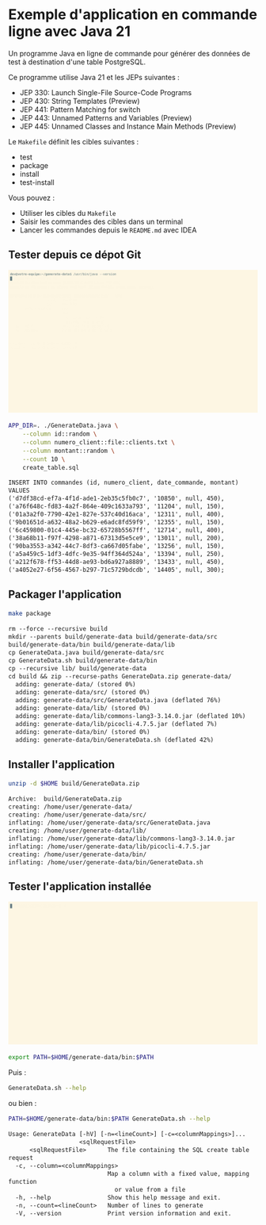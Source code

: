 # Exemple d'application en commande ligne avec Java 21

Un programme Java en ligne de commande pour générer des données de test à destination d'une table PostgreSQL.

Ce programme utilise Java 21 et les JEPs suivantes :

- JEP 330: Launch Single-File Source-Code Programs
- JEP 430: String Templates (Preview)
- JEP 441: Pattern Matching for switch
- JEP 443: Unnamed Patterns and Variables (Preview)
- JEP 445: Unnamed Classes and Instance Main Methods (Preview)

Le `Makefile` définit les cibles suivantes :

- test
- package
- install
- test-install

Vous pouvez :

- Utiliser les cibles du `Makefile`
- Saisir les commandes des cibles dans un terminal
- Lancer les commandes depuis le `README.md` avec IDEA

## Tester depuis ce dépot Git

![Tester en mode "dev"](../../images/GenerateData.gif)

```bash
APP_DIR=. ./GenerateData.java \
	--column id::random \
	--column numero_client::file::clients.txt \
	--column montant::random \
	--count 10 \
	create_table.sql
```

```console
INSERT INTO commandes (id, numero_client, date_commande, montant)
VALUES
('d7df38cd-ef7a-4f1d-ade1-2eb35c5fb0c7', '10850', null, 450),
('a76f648c-fd83-4a2f-864e-409c1633a793', '11204', null, 150),
('01a3a2f0-7790-42e1-827e-537c40d16aca', '12311', null, 400),
('9b01651d-a632-48a2-b629-e6adc8fd59f9', '12355', null, 150),
('6c459800-01c4-445e-bc32-65728b5567ff', '12714', null, 400),
('38a68b11-f97f-4298-a871-67313d5e5ce9', '13011', null, 200),
('90ba3553-a342-44c7-8df3-ca667d05fabe', '13256', null, 150),
('a5a459c5-1df3-4dfc-9e35-94ff364d524a', '13394', null, 250),
('a212f678-ff53-44d8-ae93-bd6a927a8889', '13433', null, 450),
('a4052e27-6f56-4567-b297-71c5729bdcdb', '14405', null, 300);
```

## Packager l'application

```bash
make package
```

```console
rm --force --recursive build
mkdir --parents build/generate-data build/generate-data/src build/generate-data/bin build/generate-data/lib
cp GenerateData.java build/generate-data/src
cp GenerateData.sh build/generate-data/bin
cp --recursive lib/ build/generate-data
cd build && zip --recurse-paths GenerateData.zip generate-data/
  adding: generate-data/ (stored 0%)
  adding: generate-data/src/ (stored 0%)
  adding: generate-data/src/GenerateData.java (deflated 76%)
  adding: generate-data/lib/ (stored 0%)
  adding: generate-data/lib/commons-lang3-3.14.0.jar (deflated 10%)
  adding: generate-data/lib/picocli-4.7.5.jar (deflated 7%)
  adding: generate-data/bin/ (stored 0%)
  adding: generate-data/bin/GenerateData.sh (deflated 42%)
```

## Installer l'application

```bash
unzip -d $HOME build/GenerateData.zip
```

```console
Archive:  build/GenerateData.zip
creating: /home/user/generate-data/
creating: /home/user/generate-data/src/
inflating: /home/user/generate-data/src/GenerateData.java  
creating: /home/user/generate-data/lib/
inflating: /home/user/generate-data/lib/commons-lang3-3.14.0.jar  
inflating: /home/user/generate-data/lib/picocli-4.7.5.jar  
creating: /home/user/generate-data/bin/
inflating: /home/user/generate-data/bin/GenerateData.sh  
```

## Tester l'application installée

![Tester l'application installée](../../images/InstallGenerateData.gif)

```bash
export PATH=$HOME/generate-data/bin:$PATH
```

Puis :

```bash
GenerateData.sh --help
```

ou bien :

```bash
PATH=$HOME/generate-data/bin:$PATH GenerateData.sh --help
```

```console
Usage: GenerateData [-hV] [-n=<lineCount>] [-c=<columnMappings>]...
                    <sqlRequestFile>
      <sqlRequestFile>      The file containing the SQL create table request
  -c, --column=<columnMappings>
                            Map a column with a fixed value, mapping function
                              or value from a file
  -h, --help                Show this help message and exit.
  -n, --count=<lineCount>   Number of lines to generate
  -V, --version             Print version information and exit.
```
